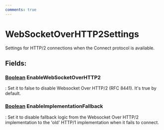 ```yaml
---
comments: true
---
```

# WebSocketOverHTTP2Settings

Settings for HTTP/2 connections when the Connect protocol is available. 

## **Fields**:
### **[Boolean](https://learn.microsoft.com/en-us/dotnet/api/System.Boolean) EnableWebSocketOverHTTP2**
: Set it to false to disable Websocket Over HTTP/2 (RFC 8441). It's true by default. 
### **[Boolean](https://learn.microsoft.com/en-us/dotnet/api/System.Boolean) EnableImplementationFallback**
: Set it to disable fallback logic from the Websocket Over HTTP/2 implementation to the 'old' HTTP/1 implementation when it fails to connect. 